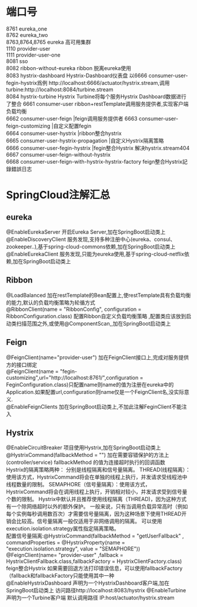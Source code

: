# 端口号  
8761 eureka_one  
8762 eureka_two  
8763,8764,8765 eureka 高可用集群   
1110 provider-user  
1111 provider-user-one  
8081 sso  
8082 ribbon-without-eureka ribbon 脱离eureka使用   
8083 hystrix-dashboard Hystrix-Dashboard仪表盘 以6666 consumer-user-fegin-hystrix爲例 http://localhost:6666/actuator/hystrix.stream,调用turbine:http://localhost:8084/turbine.stream   
8084 hystrix-turbine Hystrix Turbine将每个服务Hystrix Dashboard数据进行了整合
6661 consumer-user  ribbon+restTemplate调用服务提供者,实现客户端负载均衡  
6662 consumer-user-feign |feign调用服务提供者
6663 consumer-user-feign-customizing |自定义配置fegin      
6664 consumer-user-hystrix |ribbon整合hystrix  
6665 consumer-user-hystrix-propagation |自定义Hystrix隔离策略  
6666 consumer-user-fegin-hystrix |fegin整合Hystrix 解决hystrix.stream404 
6667 consumer-user-feign-without-hystrix   
6668 consumer-user-feign-with-hystrix-hystrix-factory feign整合Hystrix記錄錯誤日志   


# SpringCloud注解汇总  
## eureka   
@EnableEurekaServer 开启Eureka Server,加在SpringBoot启动类上  
@EnableDiscoveryClient 服务发现,支持多种注册中心(eureka、consul、zookeeper..),基于spring-cloud-commons依赖,加在SpringBoot启动类上   
@EnableEurekaClient 服务发现,只能为eureka使用,基于spring-cloud-netflix依赖,加在SpringBoot启动类上  
## Ribbon
@LoadBalanced 加在restTemplate的Bean配置上,使restTemplate具有负载均衡的能力,默认的负载均衡策略为轮循方式  
@RibbonClient(name = "RibbonConfig", configuration = RibbonConfiguration.class) 配置Ribbon自定义负载均衡策略 ,配置类应该放到启动类扫描范围之外,或使用@ComponentScan,,加在SpringBoot启动类上  
## Feign
@FeignClient(name="provider-user") 加在FeignClient接口上,完成对服务提供方的接口绑定  
@FeignClient(name = "fegin-customizing",url="http://localhost:8761/",configuration = FeginConfiguration.class)只配置name则name的值为注册在eureka中的Application.如果配置url,configuration则name仅是一个FeignClient名,没实际意义.  
@EnableFeignClients 加在SpringBoot启动类上,不加此注解FeginClient不能注入   
## Hystrix
@EnableCircuitBreaker 项目使用Hystrix,加在SpringBoot启动类上  
@HystrixCommand(fallbackMethod = "") 加在需要容错保护的方法上(controller/service) fallbackMethod 的值为连接超时执行的回调函数  
Hystrix的隔离策略两种： 分别是线程隔离和信号量隔离。
THREAD(线程隔离）：使用该方式，HystrixCommand将会在单独的线程上执行，并发请求受线程池中线程数量的限制。
SEMAPHORE（信号量隔离）：使用该方式，HystrixCommand将会在调用线程上执行，开销相对较小，并发请求受到信号量个数的限制。 
Hystrix中默认并且推荐使用线程隔离（THREAD)，因为这种方式有一个除网络超时以外的额外保护。 
一般来说，只有当调用负载异常高时（例如每个实例每秒调用数百次）才需要信号量隔离，因为这种场景下使用THREAD开销会比较高。信号量隔离一般仅适用于非网络调用的隔离。 
可以使用execution.isolation.strategy属性指定隔离策略。  
配置信号量隔离:@HystrixCommand(fallbackMethod = "getUserFallback" , commandProperties = @HystrixProperty(name = "execution.isolation.strategy", value = "SEMAPHORE"))   
@FeignClient(name= "provider-user" ,fallback = HystrixClientFallback.class,fallbackFactory = HystrixClientFactory.class) feign整合Hystrix 如果需要回退方法打印错误信息，可以使用fallbackFactory（fallback和fallbackFactory只能使用其中一种   
@EnableHystrixDashboard 声明为一个HystrixDashboard客户端,加在SpringBoot启动类上 访问路径http://localhost:8083/hystrix
@EnableTurbine 声明为一个Turbine客户端 默认调用路径 IP:host/actuator/hystrix.stream   
 

 
  

  
  
 








